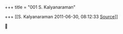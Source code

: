 +++
title = "001 S. Kalyanaraman"

+++
[[S. Kalyanaraman	2011-06-30, 08:12:33 [Source](https://groups.google.com/g/bvparishat/c/fZAJNKzCoQQ)]]





